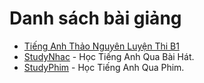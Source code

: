 # Danh sách bài giảng

- [Tiếng Anh Thảo Nguyên Luyện Thi B1](https://youtube.com/playlist?list=PLL1t1-UomvZ-K5S9C50SgOZ5OFp7IX9bb)
- [StudyNhac](https://www.studynhac.vn) - Học Tiếng Anh Qua Bài Hát.
- [StudyPhim](https://www.studyphim.vn) - Học Tiếng Anh Qua Phim.
